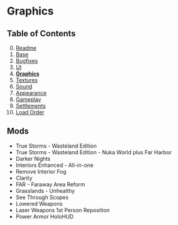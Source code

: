 # Graphics

## Table of Contents

0. [Readme](./README.md)
1. [Base](./1.BASE.md)
2. [Bugfixes](./2.BUGFIXES.md)
3. [UI](./3.UI.md)
4. **[Graphics](./4.GRAPHICS.md)**
5. [Textures](./5.TEXTURES.md)
6. [Sound](./6.SOUND.md)
7. [Appearance](./7.APPEARANCE.md)
8. [Gameplay](./8.GAMEPLAY.md)
9. [Settlements](./9.SETTLEMENTS.md)
10. [Load Order](./0.LOAD_ORDER.md)

## Mods

- True Storms - Wasteland Edition
- True Storms - Wasteland Edition - Nuka World plus Far Harbor
- Darker Nights
- Interiors Enhanced - All-in-one
- Remove Interior Fog
- Clarity
- FAR - Faraway Area Reform
- Grasslands - Unhealthy
- See Through Scopes
- Lowered Weapons
- Laser Weapons 1st Person Reposition
- Power Armor HoloHUD
